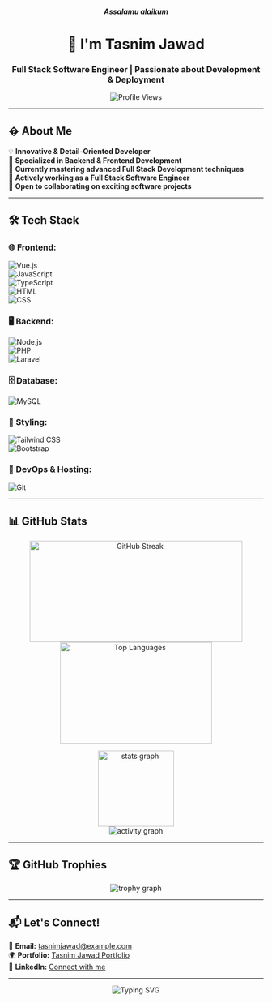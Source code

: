 <h5 align="center">Assalamu alaikum</h5>
<h1 align="center">👋 I'm Tasnim Jawad</h1>
<h3 align="center">Full Stack Software Engineer | Passionate about Development & Deployment</h3>

<p align="center">
  <img src="https://komarev.com/ghpvc/?username=tasnim-jawad&label=Profile%20Views&color=ff69b4&style=flat-square" alt="Profile Views" />
</p>

---

## � About Me

💡 **Innovative & Detail-Oriented Developer**  
🎯 **Specialized in Backend & Frontend Development**  
🌱 **Currently mastering advanced Full Stack Development techniques**  
💼 **Actively working as a Full Stack Software Engineer**  
🤝 **Open to collaborating on exciting software projects**

---

## 🛠️ Tech Stack

### **🌐 Frontend:**
![Vue.js](https://img.shields.io/badge/Vue.js-4FC08D?style=for-the-badge&logo=vue.js&logoColor=white)  
![JavaScript](https://img.shields.io/badge/JavaScript-F7DF1E?style=for-the-badge&logo=javascript&logoColor=black)  
![TypeScript](https://img.shields.io/badge/TypeScript-007ACC?style=for-the-badge&logo=typescript&logoColor=white)  
![HTML](https://img.shields.io/badge/HTML-E34F26?style=for-the-badge&logo=html5&logoColor=white)  
![CSS](https://img.shields.io/badge/CSS-1572B6?style=for-the-badge&logo=css3&logoColor=white)

### **🖥️ Backend:**

![Node.js](https://img.shields.io/badge/Node.js-339933?style=for-the-badge&logo=node.js&logoColor=white)   
![PHP](https://img.shields.io/badge/PHP-777BB4?style=for-the-badge&logo=php&logoColor=white)  
![Laravel](https://img.shields.io/badge/Laravel-EA4C89?style=for-the-badge&logo=laravel&logoColor=white)

### **🗄️ Database:**

![MySQL](https://img.shields.io/badge/MySQL-4479A1?style=for-the-badge&logo=mysql&logoColor=white)

### **🎨 Styling:**

![Tailwind CSS](https://img.shields.io/badge/Tailwind_CSS-06B6D4?style=for-the-badge&logo=tailwindcss&logoColor=white)  
![Bootstrap](https://img.shields.io/badge/Bootstrap-563D7C?style=for-the-badge&logo=bootstrap&logoColor=white)

### **🔧 DevOps & Hosting:**
![Git](https://img.shields.io/badge/Git-F05032?style=for-the-badge&logo=git&logoColor=white)

---

## 📊 GitHub Stats

<p align="center">
  <img src="https://streak-stats.demolab.com/?user=tasnim-jawad&cache_seconds=86400" alt="GitHub Streak" width="420" height="200"/>
  <img src="https://github-readme-stats.vercel.app/api/top-langs?username=tasnim-jawad&show_icons=true&locale=en&layout=compact" alt="Top Languages" width="300" height="200" />
</p>

<div align="center">
  <img src="https://github-readme-stats.vercel.app/api?username=tasnim-jawad&hide_title=false&hide_rank=false&show_icons=true&include_all_commits=true&count_private=true&disable_animations=false&theme=vue&locale=en&hide_border=false" height="150" alt="stats graph"  />
</div>

<div align="center">
  <img src="https://github-readme-activity-graph.vercel.app/graph?username=tasnim-jawad&theme=vue&hide_border=false&hide_title=false" alt="activity graph"  />
</div>

---

## 🏆 GitHub Trophies

<div align="center">
  <img src="https://github-profile-trophy.vercel.app/?username=tasnim-jawad&theme=vue&no-frame=false&no-bg=false&margin-w=4" alt="trophy graph"  />
</div>

---

## 📬 Let's Connect!

📧 **Email:** [tasnimjawad@example.com](mailto:tasnimjawad@example.com)  
🌍 **Portfolio:** [Tasnim Jawad Portfolio](https://tasnim-jawad.github.io)  
💼 **LinkedIn:** [Connect with me](https://linkedin.com/in/tasnim-jawad)

---

<p align="center">
  <img src="https://readme-typing-svg.herokuapp.com?font=Fira+Code&size=22&pause=1000&color=00FF00&width=560&lines=Let's+build+something+amazing+together!+🚀;Full+Stack+Developer+from+Bangladesh+🇧🇩;Always+learning+new+technologies+💡" alt="Typing SVG" />
</p>
